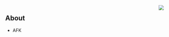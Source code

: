 
<img align="right" src="https://github-readme-stats.vercel.app/api?username=Bi0x&show_icons=true&icon_color=ad0d52&text_color=24292e&bg_color=ffffff&hide_title=true" />

## About

- AFK
